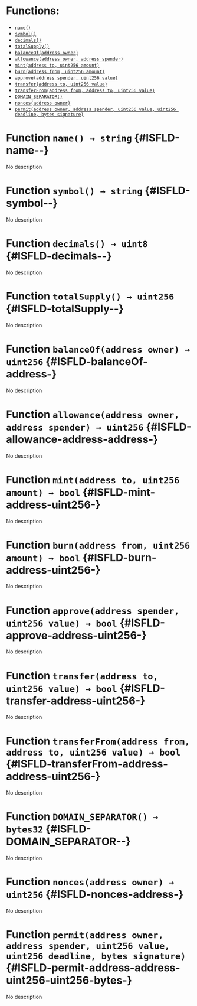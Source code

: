 

# Functions:
- [`name()`](#ISFLD-name--)
- [`symbol()`](#ISFLD-symbol--)
- [`decimals()`](#ISFLD-decimals--)
- [`totalSupply()`](#ISFLD-totalSupply--)
- [`balanceOf(address owner)`](#ISFLD-balanceOf-address-)
- [`allowance(address owner, address spender)`](#ISFLD-allowance-address-address-)
- [`mint(address to, uint256 amount)`](#ISFLD-mint-address-uint256-)
- [`burn(address from, uint256 amount)`](#ISFLD-burn-address-uint256-)
- [`approve(address spender, uint256 value)`](#ISFLD-approve-address-uint256-)
- [`transfer(address to, uint256 value)`](#ISFLD-transfer-address-uint256-)
- [`transferFrom(address from, address to, uint256 value)`](#ISFLD-transferFrom-address-address-uint256-)
- [`DOMAIN_SEPARATOR()`](#ISFLD-DOMAIN_SEPARATOR--)
- [`nonces(address owner)`](#ISFLD-nonces-address-)
- [`permit(address owner, address spender, uint256 value, uint256 deadline, bytes signature)`](#ISFLD-permit-address-address-uint256-uint256-bytes-)


# Function `name() → string` {#ISFLD-name--}
No description
# Function `symbol() → string` {#ISFLD-symbol--}
No description
# Function `decimals() → uint8` {#ISFLD-decimals--}
No description
# Function `totalSupply() → uint256` {#ISFLD-totalSupply--}
No description
# Function `balanceOf(address owner) → uint256` {#ISFLD-balanceOf-address-}
No description
# Function `allowance(address owner, address spender) → uint256` {#ISFLD-allowance-address-address-}
No description
# Function `mint(address to, uint256 amount) → bool` {#ISFLD-mint-address-uint256-}
No description
# Function `burn(address from, uint256 amount) → bool` {#ISFLD-burn-address-uint256-}
No description
# Function `approve(address spender, uint256 value) → bool` {#ISFLD-approve-address-uint256-}
No description
# Function `transfer(address to, uint256 value) → bool` {#ISFLD-transfer-address-uint256-}
No description
# Function `transferFrom(address from, address to, uint256 value) → bool` {#ISFLD-transferFrom-address-address-uint256-}
No description
# Function `DOMAIN_SEPARATOR() → bytes32` {#ISFLD-DOMAIN_SEPARATOR--}
No description
# Function `nonces(address owner) → uint256` {#ISFLD-nonces-address-}
No description
# Function `permit(address owner, address spender, uint256 value, uint256 deadline, bytes signature)` {#ISFLD-permit-address-address-uint256-uint256-bytes-}
No description

